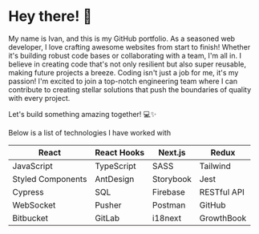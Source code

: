 # Hey there! 👋

My name is Ivan, and this is my GitHub portfolio. As a seasoned web developer, I love crafting awesome websites from start to finish! Whether it's building robust code bases or collaborating with a team, I'm all in. I believe in creating code that's not only resilient but also super reusable, making future projects a breeze.
Coding isn't just a job for me, it's my passion! I'm excited to join a top-notch engineering team where I can contribute to creating stellar solutions that push the boundaries of quality with every project.

Let's build something amazing together! 💻✨

Below is a list of technologies I have worked with

| React      | React Hooks| Next.js    | Redux      |
|------------|------------|------------|------------|
| JavaScript | TypeScript | SASS       | Tailwind   |
| Styled Components | AntDesign | Storybook | Jest       |
| Cypress    | SQL        | Firebase   | RESTful API|
| WebSocket  | Pusher     | Postman    | GitHub     |
| Bitbucket  | GitLab     | i18next    | GrowthBook |



